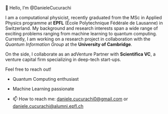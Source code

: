 👋 Hello, I’m @DanieleCucurachi 

I am a computational physicist, recently graduated from the MSc in Applied Physics programme at **EPFL** (École Polytechnique Fédérale de Lausanne) in Switzerland. My background and research interests span a wide range of exciting problems ranging from machine learning to quantum computing. Currently, I am working on a research project in collaboration with the *Quantum Information Group* at the **University of Cambridge**.

On the side, I collaborate as an adVenture Partner with **Scientifica VC**, a venture capital firm specializing in deep-tech start-ups.

Feel free to reach out!

- Quantum Computing enthusiast

- Machine Learning passionate

- 📫 How to reach me: daniele.cucurachi0@gmail.com or daniele.cucurachi@alumni.epfl.ch
